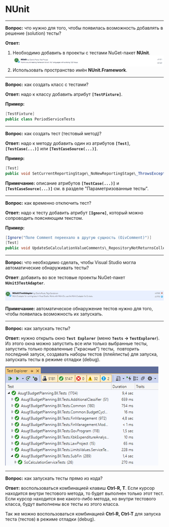 # NUnit

* * *

**Вопрос:** что нужно для того, чтобы появилась возможность добавлять в решение (solution) тесты?

**Ответ:**

1.  Необходимо добавить в проекты с тестами NuGet-пакет **NUnit**.  
![](nunit-img/nunit01.png)
2.  Использовать пространство имён **NUnit.Framework**.  

* * *

**Вопрос:** как создать класс с тестами?

**Ответ:** надо к классу добавить атрибут **`[TestFixture]`**.

**Пример:**
```csharp
[TestFixture]
public class PeriodServiceTests
```
* * *

**Вопрос:** как создать тест (тестовый метод)?

**Ответ:** надо к методу добавить один из атрибутов **`[Test]`**, **`[TestCase(...)]`** или **`[TestCaseSource(...)]`**.

**Пример:**
```csharp
[Test]
public void SetCurrentReportingStage\_NoNewReportingStage\_ThrowsException()
```
**Примечание:** описание атрибутов **`[TestCase(...)]`** и **`[TestCaseSource(...)]`** см. в разделе "Параметризованные тесты".

* * *

**Вопрос:** как временно отключить тест?

**Ответ:** надо к тесту добавить атрибут **`[Ignore]`**, который можно сопроводить поясняющим текстом.

**Пример:**
```csharp
[Ignore("Поле Comment переехало в другую сущность (OivComment)")]
[Test]
public void UpdateSoCalculationValueComments\_RepositoryNotReturnsCollection\_ReturnsNoErrors()
```

* * *

**Вопрос:** что необходимо сделать, чтобы Visual Studio могла автоматические обнаруживать тесты?

**Ответ**: добавить во все тестовые проекты NuGet-пакет **`NUnit3TestAdapter`**.

![](nunit-img/nunit02.png)

**Примечание:** автоматическое обнаружение тестов нужно для того, чтобы появилась возможность их запускать.

* * *

**Вопрос:** как запускать тесты?

**Ответ:** нужно открыть окно **`Test Explorer`** (меню **`Tests` → `TestExplorer`**). Из этого окна можно запустить все или только выбранные тесты, запустить только проваленные ("красные") тесты,  повторить последний запуск, создавать наборы тестов (плейлисты) для запуска, запускать тесты в режиме отладки (debug).

![](nunit-img/nunit03.png)

* * *

**Вопрос:** как запускать тесты прямо из кода?

**Ответ:** воспользоваться комбинацией клавиш **Ctrl-R, T**. Если курсор находится внутри тестового метода, то будет выполнен только этот тест. Если курсор находится вне какого-либо метода, но внутри тестового класса, будут выполнены все тесты из этого класса.

Так же можно воспользоваться комбинацией **Ctrl-R, Ctrl-T** для запуска теста (тестов) в режиме отладки (debug).